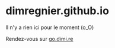 # dimregnier.github.io
Il n'y a rien ici pour le moment (o_O)

Rendez-vous sur [go.dimi.re](https://go.dimi.re)
